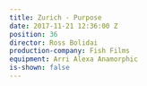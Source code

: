 ```yaml
---
title: Zurich - Purpose
date: 2017-11-21 12:36:00 Z
position: 36
director: Ross Bolidai
production-company: Fish Films
equipment: Arri Alexa Anamorphic
is-shown: false
---
```


